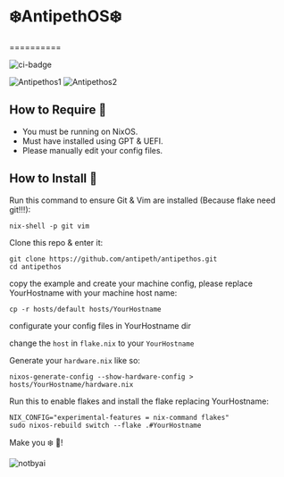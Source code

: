# ❄️AntipethOS❄️ 
==========

![ci-badge](https://img.shields.io/static/v1?label=Built%20with&message=NixOS&color=blue&logo=nixos&link=https://nixos.org&labelColor=111212)

![Antipethos1](https://github.com/antipeth/antipethos/blob/main/config/demo1.webp)
![Antipethos2](https://github.com/antipeth/antipethos/blob/main/config/demo2.webp)

##  How to Require 🧊
- You must be running on NixOS.
- Must have installed using GPT & UEFI.
- Please manually edit your config files.

##  How to Install 👊

Run this command to ensure Git & Vim are installed (Because flake need git!!!):

```
nix-shell -p git vim
```

Clone this repo & enter it:

```
git clone https://github.com/antipeth/antipethos.git
cd antipethos
```

copy the example and create your machine config, please replace YourHostname with your machine host name:

```
cp -r hosts/default hosts/YourHostname
```
configurate your config files in YourHostname dir

change the `host` in `flake.nix` to your `YourHostname`

Generate your `hardware.nix` like so:

```
nixos-generate-config --show-hardware-config > hosts/YourHostname/hardware.nix
```

Run this to enable flakes and install the flake replacing YourHostname:

```
NIX_CONFIG="experimental-features = nix-command flakes" 
sudo nixos-rebuild switch --flake .#YourHostname
```

Make you ❄️  🥶!

![notbyai](https://notbyai.fyi/img/written-by-human-not-by-ai-white.svg)
